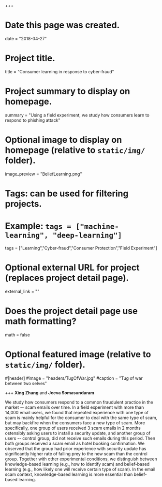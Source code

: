 +++
# Date this page was created.
date = "2018-04-27"

# Project title.
title = "Consumer learning in response to cyber-fraud"
# Project summary to display on homepage.
summary = "Using a field experiment, we study how consumers learn to respond to phishing attack"

# Optional image to display on homepage (relative to `static/img/` folder).
image_preview = "BeliefLearning.png"

# Tags: can be used for filtering projects.
# Example: `tags = ["machine-learning", "deep-learning"]`
tags = ["Learning","Cyber-fraud","Consumer Protection","Field Experiment"]

# Optional external URL for project (replaces project detail page).
external_link = ""

# Does the project detail page use math formatting?
math = false

# Optional featured image (relative to `static/img/` folder).
#[header]
#image = "headers/TugOfWar.jpg"
#caption = "Tug of war between two selves"

+++
**Xing Zhang** and **Jeeva Somasundaram**

We study how consumers respond to a common fraudulent practice in the market -- scam emails over time. In a field experiment with more than 14,000 email users, we found that repeated experience with one type of scam is mainly helpful for the consumer to deal with the same type of scam, but may backfire when the consumers face a new type of scam. More specifically, one group of users received 3 scam emails in 2 months ostensibly asking users to install a security update, and another group of users -- control group, did not receive such emails during this period. Then both groups received a scam email as hotel booking confirmation. We observed that the group had prior experience with security update has significantly higher rate of falling prey to the new scam than the control group. Together with other experimental conditions, we distinguish between knowledge-based learning (e.g., how to identify scam) and belief-based learning (e.g., how likely one will receive certain type of scam). In the email scam context, knowledge-based learning is more essential than belief-based learning.


